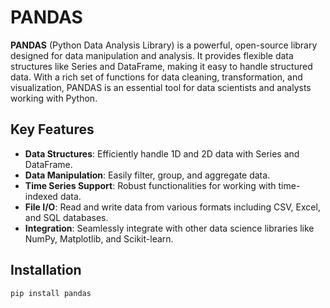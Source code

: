 # PANDAS

**PANDAS** (Python Data Analysis Library) is a powerful, open-source library designed for data manipulation and analysis. It provides flexible data structures like Series and DataFrame, making it easy to handle structured data. With a rich set of functions for data cleaning, transformation, and visualization, PANDAS is an essential tool for data scientists and analysts working with Python.

## Key Features

- **Data Structures**: Efficiently handle 1D and 2D data with Series and DataFrame.
- **Data Manipulation**: Easily filter, group, and aggregate data.
- **Time Series Support**: Robust functionalities for working with time-indexed data.
- **File I/O**: Read and write data from various formats including CSV, Excel, and SQL databases.
- **Integration**: Seamlessly integrate with other data science libraries like NumPy, Matplotlib, and Scikit-learn.

## Installation

```bash
pip install pandas
